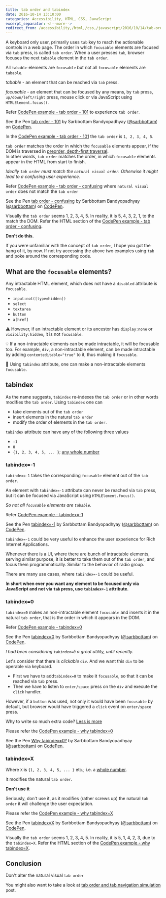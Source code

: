 ```yaml
---
title: tab order and tabindex
date: 2016-10-14 13:10:00
categories: Accessibility, HTML, CSS, JavaScript
excerpt_separator: <!--more-->
redirect_from: /accessibility,/html,/css,/javascript/2016/10/14/tab-order-and-tabindex/
---
```


A keyboard only user, primarily uses `tab` key to reach the actionable controls in a web page.
The order in which `focusable` elements are focused via `tab` press, is called `tab order`.
When a user presses `tab`, browser focuses the next `tabable` element in the `tab order`.

<!--more-->

All `tabable` elements are `focusable` but not all `focusable` elements are `tabable`.

*tabable* - an element that can be reached via `tab` press.

*focusable* - an element that can be focused by any means, by `tab` press, `up/down/left/right` press, mouse click or via JavaScript using `HTMLElement.focus()`.

Refer [CodePen example - tab order - 101](http://codepen.io/sarbbottam/full/vXpaPO/) to experience `tab order`.

<p data-height="380" data-theme-id="0" data-slug-hash="vXpaPO" data-default-tab="result" data-user="sarbbottam" data-embed-version="2" class="codepen">See the Pen <a href="http://codepen.io/sarbbottam/pen/vXpaPO/">tab order  - 101</a> by Sarbbottam Bandyopadhyay (<a href="http://codepen.io/sarbbottam">@sarbbottam</a>) on <a href="http://codepen.io">CodePen</a>.</p>
<script async src="//assets.codepen.io/assets/embed/ei.js"></script>

In the [CodePen example - tab order - 101](http://codepen.io/sarbbottam/full/vXpaPO/) the `tab order` is `1, 2, 3, 4, 5`.

`tab order` matches the order in which the `focusable` elements appear, if the DOM is traversed in [preorder, depth-first traversal](https://www.w3.org/TR/dom/#concept-tree-order).
<br/>
In other words, `tab order` matches the order, in which `focusable` elements appear in the HTML from start to finish.

_Ideally `tab order` must match the `natural visual order`. Otherwise it might lead to a confusing user experience._

Refer [CodePen example - tab order - confusing](http://codepen.io/sarbbottam/full/amEjaP/) where `natural visual order` does not match the `tab order`

<p data-height="440" data-theme-id="0" data-slug-hash="amEjaP" data-default-tab="result" data-user="sarbbottam" data-embed-version="2" class="codepen">See the Pen <a href="http://codepen.io/sarbbottam/pen/amEjaP/">tab order  - confusing</a> by Sarbbottam Bandyopadhyay (<a href="http://codepen.io/sarbbottam">@sarbbottam</a>) on <a href="http://codepen.io">CodePen</a>.</p>
<script async src="//assets.codepen.io/assets/embed/ei.js"></script>

Visually the `tab order` seems 1, 2, 3, 4, 5. In reality, it is 5, 4, 3, 2, 1, to the match the DOM. Refer the HTML section of the [CodePen example - tab order - confusing](http://codepen.io/sarbbottam/pen/amEjaP).

**Don't do this.**

If you were unfamiliar with the concept of `tab order`, I hope you got the hang of it, by now.
If not try accessing the above two examples using `tab` and poke around the corresponding code.

## What are the `focusable` elements?

Any intractable HTML element, which does not have a `disabled` attribute is `focusable`.

* `input:not([type=hidden])`
* `select`
* `textarea`
* `button`
* `a[href]`

⚠︎︎ However, if an intractable element or its ancestor has `display:none` or `visibility:hidden`, it is not `focusable`.

💡 If a non-intractable elements can be made intractable, it will be focusable too.
For example, `div`, a non-intractable element, can be made intractable by adding `contenteditable="true"` to it, thus making it `focusable`.

👊 Using `tabindex` attribute, one can make a non-intractable elements `focusable`.

## tabindex

As the name suggests, `tabindex` re-indexes the `tab order` or in other words modifies the `tab order`.
Using `tabindex` one can

* take elements out of the `tab order`
* insert elements in the natural `tab order`
* modify the order of elements in the `tab order`.

`tabindex` attribute can have any of the following three values

* `-1`
* `0`
* `{1, 2, 3, 4, 5, ... }`; [any whole number](https://www.mathsisfun.com/whole-numbers.html)

### tabindex=-1

`tabindex=-1` takes the corresponding `focusable` element out of the `tab order`.

An element with `tabindex=-1` attribute can never be reached via `tab` press, but it can be focused via JavaScript using `HTMLElement.focus()`.

_So not all `focusable` elements are `tabable`._

Refer [CodePen example - tabindex=-1](http://codepen.io/sarbbottam/full/WGrRVO/)

<p data-height="650" data-theme-id="0" data-slug-hash="WGrRVO" data-default-tab="result" data-user="sarbbottam" data-embed-version="2" class="codepen">See the Pen <a href="http://codepen.io/sarbbottam/pen/WGrRVO/">tabindex=-1</a> by Sarbbottam Bandyopadhyay (<a href="http://codepen.io/sarbbottam">@sarbbottam</a>) on <a href="http://codepen.io">CodePen</a>.</p>
<script async src="//assets.codepen.io/assets/embed/ei.js"></script>

`tabindex=-1` could be very useful to enhance the user experience for Rich Internet Applications.

Whenever there is a UI, where there are bunch of intractable elements, serving similar purpose,
it is better to take them out of the `tab order`, and focus them programmatically. Similar to the behavior of radio group.

There are many use cases, where `tabindex=-1` could be useful.

**In short when ever you want any element to be focused only via JavaScript and not via `tab` press, use `tabindex=-1` attribute.**

### tabindex=0

`tabindex=0` makes an non-intractable element `focusable` and inserts it in the natural `tab order`, that is the order in which it appears in the DOM.

Refer [CodePen example - tabindex=0](http://codepen.io/sarbbottam/full/YGZkmV/)

<p data-height="450" data-theme-id="0" data-slug-hash="YGZkmV" data-default-tab="result" data-user="sarbbottam" data-embed-version="2" class="codepen">See the Pen <a href="http://codepen.io/sarbbottam/pen/YGZkmV/">tabindex=0</a> by Sarbbottam Bandyopadhyay (<a href="http://codepen.io/sarbbottam">@sarbbottam</a>) on <a href="http://codepen.io">CodePen</a>.</p>
<script async src="//assets.codepen.io/assets/embed/ei.js"></script>

_I had been considering `tabindex=0` a great utility, until recently._

Let's consider that there is _clickable_ `div`. And we want this `div` to be operable via keyboard.

* First we have to add`tabindex=0` to make it `focusable`, so that it can be reached via `tab` press.
* Then we have to listen to `enter/space` press on the `div` and execute the `click` handler.

However, if a `button` was used, not only it would have been `focusable` by default,
but browser would have triggered a `click` event on `enter/space` press.

Why to write so much extra code? [Less is more](https://www.google.com/#q=less+is+more)

Please refer the [CodePen example - why tabindex=0](http://codepen.io/sarbbottam/full/vXdxPm/)

<p data-height="500" data-theme-id="0" data-slug-hash="vXdxPm" data-default-tab="result" data-user="sarbbottam" data-embed-version="2" class="codepen">See the Pen <a href="http://codepen.io/sarbbottam/pen/vXdxPm/">Why tabindex=0?</a> by Sarbbottam Bandyopadhyay (<a href="http://codepen.io/sarbbottam">@sarbbottam</a>) on <a href="http://codepen.io">CodePen</a>.</p>
<script async src="//assets.codepen.io/assets/embed/ei.js"></script>

### tabindex=X

Where `X` is `{1, 2, 3, 4, 5, ... }` etc.; i.e. a [whole number](https://www.mathsisfun.com/whole-numbers.html).

It modifies the natural `tab order`.

**Don't use it**

Seriously, don't use it, as it modifies (rather screws up) the natural `tab order` it will challenge the user expectation.

Please refer the [CodePen example - why tabindex=X](http://codepen.io/sarbbottam/full/ozrrjx/)

<p data-height="350" data-theme-id="0" data-slug-hash="ozrrjx" data-default-tab="result" data-user="sarbbottam" data-embed-version="2" class="codepen">See the Pen <a href="http://codepen.io/sarbbottam/pen/ozrrjx/">tabindex=X</a> by Sarbbottam Bandyopadhyay (<a href="http://codepen.io/sarbbottam">@sarbbottam</a>) on <a href="http://codepen.io">CodePen</a>.</p>
<script async src="//assets.codepen.io/assets/embed/ei.js"></script>

Visually the `tab order` seems 1, 2, 3, 4, 5. In reality, it is 5, 1, 4, 2, 3, due to the `tabindex=X`. Refer the HTML section of the [CodePen example - why tabindex=X](http://codepen.io/sarbbottam/pen/ozrrjx/).

## Conclusion

Don't alter the natural visual `tab order`

You might also want to take a look at [tab order and tab navigation simulation](/blog/2016/10/16/tab-order-and-tab-navigation-simulation) post.
